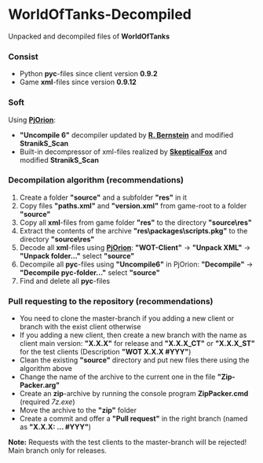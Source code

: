# WorldOfTanks-Decompiled
Unpacked and decompiled files of **WorldOfTanks**

### Consist
* Python **pyc**-files since client version **0.9.2**
* Game **xml**-files since version **0.9.12**

### Soft
Using **[PjOrion](https://koreanrandom.com/forum/topic/15280-)**:
* **"Uncompile 6"** decompiler updated by **[R. Bernstein](https://github.com/rocky/python-uncompyle6)** and modified **StranikS_Scan**
* Built-in decompressor of xml-files realized by **[SkepticalFox](https://github.com/ShadowHunterRUS)** and modified **StranikS_Scan**

### Decompilation algorithm (recommendations)
1. Create a folder **"source"** and a subfolder **"res"** in it
2. Copy files **"paths.xml"** and **"version.xml"** from game-root to a folder **"source"**
3. Copy all **xml**-files from game folder **"res"** to the directory **"source\res"**
4. Extract the contents of the archive **"res\packages\scripts.pkg"** to the directory **"source\res"**
5. Decode all **xml**-files using **[PjOrion](https://koreanrandom.com/forum/topic/15280-)**: **"WOT-Client"** -> **"Unpack XML"** -> **"Unpack folder..."** select **"source"**
6. Decompile all **pyc**-files using **"Uncompile6"** in PjOrion: **"Decompile"** -> **"Decompile pyc-folder..."** select **"source"**
7. Find and delete all **pyc**-files

### Pull requesting to the repository (recommendations)
* You need to clone the master-branch if you adding a new client or branch with the exist client otherwise
* If you adding a new client, then create a new branch with the name as client main version: **"X.X.X"** for release and **"X.X.X_CT"** or **"X.X.X_ST"** for the test clients (Description **"WOT X.X.X #YYY"**)
* Clean the existing **"source"** directory and put new files there using the algorithm above
* Change the name of the archive to the current one in the file **"Zip-Packer.arg"**
* Create an **zip**-archive by running the console program **ZipPacker.cmd** (required *7z.exe*)
* Move the archive to the **"zip"** folder
* Create a commit and offer a **"Pull request"** in the right branch (named as **"X.X.X: ... #YYY"**)

**Note:** Requests with the test clients to the master-branch will be rejected! Main branch only for releases.